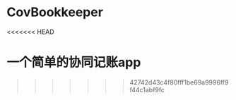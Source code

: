 # CovBookkeeper
<<<<<<< HEAD

一个简单的协同记账app
=======
>>>>>>> 42742d43c4f80fff1be69a9996ff9f44c1abf9fc
